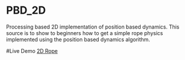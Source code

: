 # PBD_2D
Processing based 2D implementation of position based dynamics. This source is to show to beginners how to get a simple rope physics implemented using the position based dynamics algorithm.

#Live Demo
<a target="_blank" href="http://rawgit.com/mmmovania/PBD_2D/master/applet/index.html">2D Rope</a> 
